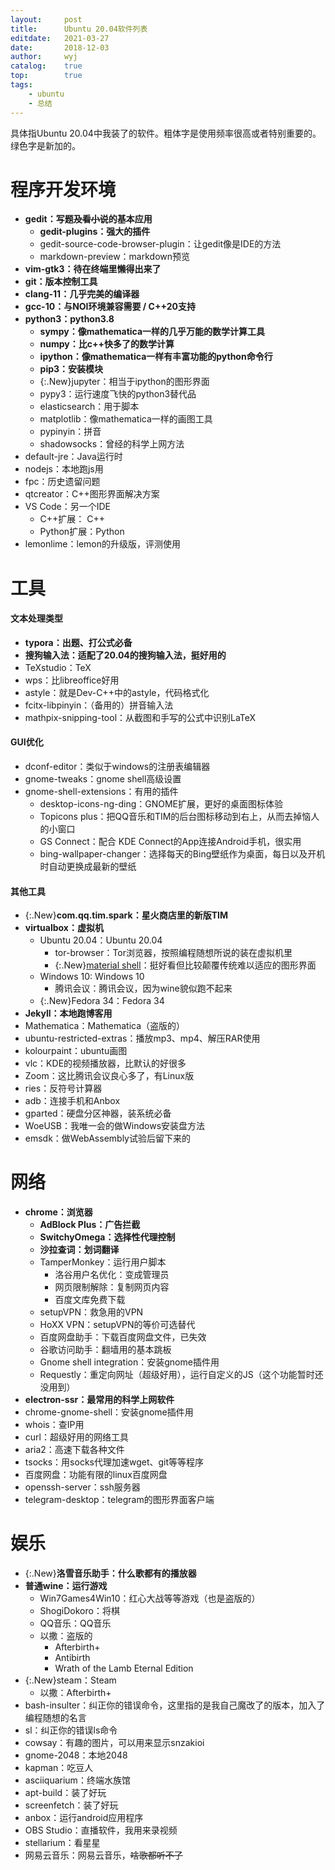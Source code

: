 ```yaml
---
layout:		post
title:		Ubuntu 20.04软件列表
editdate:	2021-03-27
date:		2018-12-03
author:		wyj
catalog:	true
top:		true
tags:
    - ubuntu
    - 总结
---
```


具体指Ubuntu 20.04中我装了的软件。粗体字是使用频率很高或者特别重要的。绿色字是新加的。

<style>
.New{color: green;}
</style>

程序开发环境
===
- **gedit：写题~~及看小说~~的基本应用**
	- **gedit-plugins：强大的插件**
	- gedit-source-code-browser-plugin：让gedit像是IDE的方法
	- markdown-preview：markdown预览
- **vim-gtk3：待在终端里懒得出来了**
- **git：版本控制工具**
- **clang-11：几乎完美的编译器**
- **gcc-10：与NOI环境兼容需要 / C++20支持**
- **python3：python3.8**
	- **sympy：像mathematica一样的几乎万能的数学计算工具**
	- **numpy：比c++快多了的数学计算**
	- **ipython：像mathematica一样有丰富功能的python命令行**
	- **pip3：安装模块**
	- {:.New}jupyter：相当于ipython的图形界面
	- pypy3：运行速度飞快的python3替代品
	- elasticsearch：用于脚本
	- matplotlib：像mathematica一样的画图工具
	- pypinyin：拼音
	- shadowsocks：曾经的科学上网方法
- default-jre：Java运行时
- nodejs：本地跑js用
- fpc：历史遗留问题
- qtcreator：C++图形界面解决方案
- VS Code：另一个IDE
	- C++扩展： C++
	- Python扩展：Python
- lemonlime：lemon的升级版，评测使用

工具
===
#### 文本处理类型
- **typora：出题、打公式必备**
- **搜狗输入法：适配了20.04的搜狗输入法，挺好用的**
- TeXstudio：TeX
- wps：比libreoffice好用
- astyle：就是Dev-C++中的astyle，代码格式化
- fcitx-libpinyin：（备用的）拼音输入法
- mathpix-snipping-tool：从截图和手写的公式中识别LaTeX

#### GUI优化
- dconf-editor：类似于windows的注册表编辑器
- gnome-tweaks：gnome shell高级设置
- gnome-shell-extensions：有用的插件
	- desktop-icons-ng-ding：GNOME扩展，更好的桌面图标体验
	- Topicons plus：把QQ音乐和TIM的后台图标移动到右上，从而去掉恼人的小窗口
	- GS Connect：配合 KDE Connect的App连接Android手机，很实用
	- bing-wallpaper-changer：选择每天的Bing壁纸作为桌面，每日以及开机时自动更换成最新的壁纸

#### 其他工具
- {:.New}**com.qq.tim.spark：星火商店里的新版TIM**
- **virtualbox：虚拟机**
	- Ubuntu 20.04：Ubuntu 20.04
		- tor-browser：Tor浏览器，按照编程随想所说的装在虚拟机里
		- {:.New}[material shell](https://github.com/material-shell/material-shell)：挺好看但比较颠覆传统难以适应的图形界面
	- Windows 10: Windows 10
		- 腾讯会议：腾讯会议，因为wine貌似跑不起来
	- {:.New}Fedora 34：Fedora 34
- **Jekyll：本地跑博客用**
- Mathematica：Mathematica（盗版的）
- ubuntu-restricted-extras：播放mp3、mp4、解压RAR使用
- kolourpaint：ubuntu画图
- vlc：KDE的视频播放器，比默认的好很多
- Zoom：这比腾讯会议良心多了，有Linux版
- ries：反符号计算器
- adb：连接手机和Anbox
- gparted：硬盘分区神器，装系统必备
- WoeUSB：我唯一会的做Windows安装盘方法
- emsdk：做WebAssembly试验后留下来的

网络
===
- **chrome：浏览器**
	- **AdBlock Plus：广告拦截**
	- **SwitchyOmega：选择性代理控制**
	- **沙拉查词：划词翻译**
	- TamperMonkey：运行用户脚本
		- 洛谷用户名优化：变成管理员
		- 网页限制解除：复制网页内容
		- 百度文库免费下载
	- setupVPN：救急用的VPN
	- HoXX VPN：setupVPN的等价可选替代
	- 百度网盘助手：下载百度网盘文件，已失效
	- 谷歌访问助手：翻墙用的基本跳板
	- Gnome shell integration：安装gnome插件用
	- Requestly：重定向网址（超级好用），运行自定义的JS（这个功能暂时还没用到）
- **electron-ssr：最常用的科学上网软件**
- chrome-gnome-shell：安装gnome插件用
- whois：查IP用
- curl：超级好用的网络工具
- aria2：高速下载各种文件
- tsocks：用socks代理加速wget、git等等程序
- 百度网盘：功能有限的linux百度网盘
- openssh-server：ssh服务器
- telegram-desktop：telegram的图形界面客户端

娱乐
===
- {:.New}**洛雪音乐助手：什么歌都有的播放器**
- **普通wine：运行游戏**
	- Win7Games4Win10：红心大战等等游戏（也是盗版的）
	- ShogiDokoro：将棋
	- QQ音乐：QQ音乐
	- 以撒：盗版的
		- Afterbirth+
		- Antibirth
		- Wrath of the Lamb Eternal Edition
- {:.New}steam：Steam
	- 以撒：Afterbirth+
- bash-insulter：纠正你的错误命令，这里指的是我自己魔改了的版本，加入了编程随想的名言
- sl：纠正你的错误ls命令
- cowsay：有趣的图片，可以用来显示snzakioi
- gnome-2048：本地2048
- kapman：吃豆人
- asciiquarium：终端水族馆
- apt-build：装了好玩
- screenfetch：装了好玩
- anbox：运行android应用程序
- OBS Studio：直播软件，我用来录视频
- stellarium：看星星
- 网易云音乐：网易云音乐，~~啥歌都听不了~~
